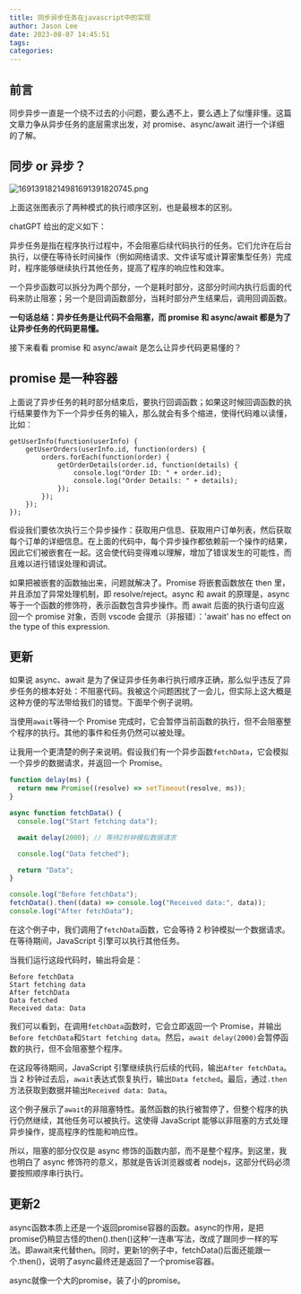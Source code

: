 ```yaml
---
title: 同步异步任务在javascript中的实现
author: Jason Lee
date: 2023-08-07 14:45:51
tags:
categories:
---
```


## 前言

同步异步一直是一个绕不过去的小问题，要么遇不上，要么遇上了似懂非懂。这篇文章力争从异步任务的底层需求出发，对 promise、async/await 进行一个详细的了解。

## 同步 or 异步？

![16913918214981691391820745.png](https://fastly.jsdelivr.net/gh/li199-code/blog-imgs@main/16913918214981691391820745.png)

上面这张图表示了两种模式的执行顺序区别，也是最根本的区别。

chatGPT 给出的定义如下：

异步任务是指在程序执行过程中，不会阻塞后续代码执行的任务。它们允许在后台执行，以便在等待长时间操作（例如网络请求、文件读写或计算密集型任务）完成时，程序能够继续执行其他任务，提高了程序的响应性和效率。

一个异步函数可以拆分为两个部分，一个是耗时部分，这部分时间内执行后面的代码来防止阻塞；另一个是回调函数部分，当耗时部分产生结果后，调用回调函数。

**一句话总结：异步任务是让代码不会阻塞，而 promise 和 async/await 都是为了让异步任务的代码更易懂。**

接下来看看 promise 和 async/await 是怎么让异步代码更易懂的？

## promise 是一种容器

上面说了异步任务的耗时部分结束后，要执行回调函数；如果这时候回调函数的执行结果要作为下一个异步任务的输入，那么就会有多个缩进，使得代码难以读懂，比如：

```
getUserInfo(function(userInfo) {
    getUserOrders(userInfo.id, function(orders) {
        orders.forEach(function(order) {
            getOrderDetails(order.id, function(details) {
                console.log("Order ID: " + order.id);
                console.log("Order Details: " + details);
            });
        });
    });
});
```

假设我们要依次执行三个异步操作：获取用户信息、获取用户订单列表，然后获取每个订单的详细信息。在上面的代码中，每个异步操作都依赖前一个操作的结果，因此它们被嵌套在一起。这会使代码变得难以理解，增加了错误发生的可能性，而且难以进行错误处理和调试。

如果把被嵌套的函数抽出来，问题就解决了。Promise 将嵌套函数放在 then 里，并且添加了异常处理机制，即 resolve/reject。async 和 await 的原理是，async 等于一个函数的修饰符，表示函数包含异步操作。而 await 后面的执行语句应返回一个 promise 对象，否则 vscode 会提示（非报错）：'await' has no effect on the type of this expression.

## 更新

如果说 async、await 是为了保证异步任务串行执行顺序正确，那么似乎违反了异步任务的根本好处：不阻塞代码。我被这个问题困扰了一会儿，但实际上这大概是这种方便的写法带给我们的错觉。下面举个例子说明。

当使用`await`等待一个 Promise 完成时，它会暂停当前函数的执行，但不会阻塞整个程序的执行。其他的事件和任务仍然可以被处理。

让我用一个更清楚的例子来说明。假设我们有一个异步函数`fetchData`，它会模拟一个异步的数据请求，并返回一个 Promise。

```javascript
function delay(ms) {
  return new Promise((resolve) => setTimeout(resolve, ms));
}

async function fetchData() {
  console.log("Start fetching data");

  await delay(2000); // 等待2秒钟模拟数据请求

  console.log("Data fetched");

  return "Data";
}

console.log("Before fetchData");
fetchData().then((data) => console.log("Received data:", data));
console.log("After fetchData");
```

在这个例子中，我们调用了`fetchData`函数，它会等待 2 秒钟模拟一个数据请求。在等待期间，JavaScript 引擎可以执行其他任务。

当我们运行这段代码时，输出将会是：

```
Before fetchData
Start fetching data
After fetchData
Data fetched
Received data: Data
```

我们可以看到，在调用`fetchData`函数时，它会立即返回一个 Promise，并输出`Before fetchData`和`Start fetching data`。然后，`await delay(2000)`会暂停函数的执行，但不会阻塞整个程序。

在这段等待期间，JavaScript 引擎继续执行后续的代码，输出`After fetchData`。当 2 秒钟过去后，`await`表达式恢复执行，输出`Data fetched`。最后，通过`.then`方法获取到数据并输出`Received data: Data`。

这个例子展示了`await`的非阻塞特性。虽然函数的执行被暂停了，但整个程序的执行仍然继续，其他任务可以被执行。这使得 JavaScript 能够以非阻塞的方式处理异步操作，提高程序的性能和响应性。

所以，阻塞的部分仅仅是 async 修饰的函数内部，而不是整个程序。到这里，我也明白了 async 修饰符的意义，那就是告诉浏览器或者 nodejs，这部分代码必须要按照顺序串行执行。

## 更新2

async函数本质上还是一个返回promise容器的函数。async的作用，是把promise仍稍显古怪的then().then()这种‘一连串’写法，改成了跟同步一样的写法。即await来代替then。同时，更新1的例子中，fetchData()后面还能跟一个.then()，说明了async最终还是返回了一个promise容器。

async就像一个大的promise，装了小的promise。